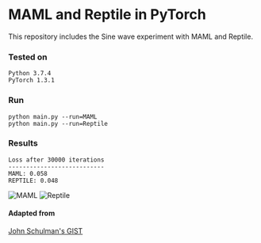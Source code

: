 # MAML and Reptile in PyTorch

This repository includes the Sine wave experiment with MAML and Reptile.

### Tested on
```shell script
Python 3.7.4
PyTorch 1.3.1
```

### Run
```shell script
python main.py --run=MAML
python main.py --run=Reptile
```

### Results

```shell script
Loss after 30000 iterations
---------------------------
MAML: 0.058
REPTILE: 0.048
```
![MAML](https://github.com/JosephKJ/MAML-and-Reptile/blob/master/results/maml.png "MAML")
![Reptile](https://github.com/JosephKJ/MAML-and-Reptile/blob/master/results/reptile.png "Reptile")



#### Adapted from
[John Schulman's GIST](https://gist.github.com/joschu/f503500cda64f2ce87c8288906b09e2d#file-reptile-sinewaves-demo-py)